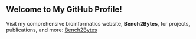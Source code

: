 ## Welcome to My GitHub Profile!

Visit my comprehensive bioinformatics website, **Bench2Bytes**, for projects, publications, and more: [Bench2Bytes](https://pchatterjee7.github.io/Bench2Bytes/)
